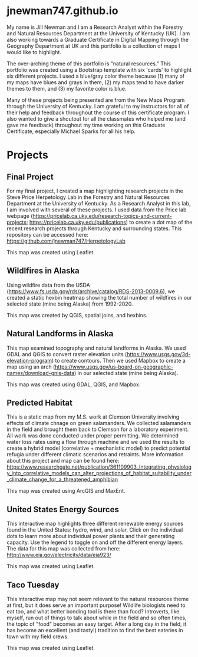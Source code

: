 # jnewman747.github.io

My name is Jill Newman and I am a Research Analyst within the Forestry and Natural Resources Department at the University of Kentucky (UK). I am also working towards a Graduate Certificate in Digital Mapping through the Geography Department at UK and this portfolio is a collection of maps I would like to highlight.

The over-arching theme of this portfolio is "natural resources." This portfolio was created using a Bootstrap template with six 'cards' to highlight six different projects. I used a blue/gray color theme because (1) many of my maps have blues and grays in them, (2) my maps tend to have darker themes to them, and (3) my favorite color is blue.

Many of these projects being presented are from the New Maps Program through the University of Kentucky. I am grateful to my instructors for all of their help and feedback throughout the course of this certificate program. I also wanted to give a shoutout for all the classmates who helped me (and gave me feedback) throughout my time working on this Graduate Certificate, especially Michael Sparks for all his help.


# Projects

## Final Project

For my final project, I created a map highlighting research projects in the Steve Price Herpetology Lab in the Forestry and Natural Resources Department at the University of Kentucky. As a Research Analyst in this lab, I am involved with several of these projects. I used data from the Price lab webpage (https://pricelab.ca.uky.edu/research-topics-and-current-projects; https://pricelab.ca.uky.edu/publications) to create a dot map of the recent research projects through Kentucky and surrounding states. This repository can be accessed here: https://github.com/jnewman747/HerpetologyLab

This map was created using Leaflet.


## Wildlfires in Alaska

Using wildfire data from the USDA (https://www.fs.usda.gov/rds/archive/catalog/RDS-2013-0009.6), we created a static hexbin heatmap showing the total number of wildfires in our selected state (mine being Alaska) from 1992-2020.

This map was created by QGIS, spatial joins, and hexbins.


## Natural Landforms in Alaska

This map examined topography and natural landforms in Alaska. We used GDAL and QGIS to convert raster elevation units (https://www.usgs.gov/3d-elevation-program) to create contours. Then we used Mapbox to create a map using an arch (https://www.usgs.gov/us-board-on-geographic-names/download-gnis-data) in our selected state (mine being Alaska).

This map was created using GDAL, QGIS, and Mapbox.


## Predicted Habitat

This is a static map from my M.S. work at Clemson University involving effects of climate chnage on green salamanders. We collected salamanders in the field and brought them back to Clemson for a laboratory experiment. All work was done conducted under proper permitting. We determined water loss rates using a flow through machine and we used the results to create a hybrid model (correlative + mechanistic model) to predict potential refugia under different climatic scenarios and retraints. More information about this project and map can be found here: https://www.researchgate.net/publication/361109903_Integrating_physiology_into_correlative_models_can_alter_projections_of_habitat_suitability_under_climate_change_for_a_threatened_amphibian

This map was created using ArcGIS and MaxEnt.


## United States Energy Sources

This interactive map highlights three different renewable energy sources found in the United States: hydro, wind, and solar. Click on the individual dots to learn more about individual power plants and their generating capacity. Use the legend to toggle on and off the different energy layers. The data for this map was collected from here: http://www.eia.gov/electricity/data/eia923/

This map was created using Leaflet.


## Taco Tuesday

This interactive map may not seem relevant to the natural resources theme at first, but it does serve an important purpose! Wildlife biologists need to eat too, and what better bonding tool is there than food? Introverts, like myself, run out of things to talk about while in the field and so often times, the topic of "food" becomes an easy target. After a long day in the field, it has become an excellent (and tasty!) tradition to find the best eateries in town with my field crews.

This map was created using Leaflet.




